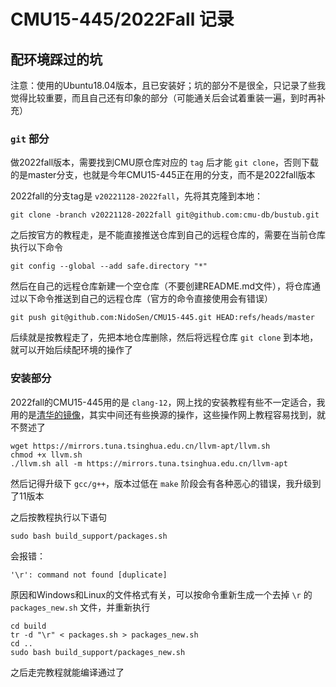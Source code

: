 # CMU15-445/2022Fall 记录

## 配环境踩过的坑

注意：使用的Ubuntu18.04版本，且已安装好；坑的部分不是很全，只记录了些我觉得比较重要，而且自己还有印象的部分（可能通关后会试着重装一遍，到时再补充）

### `git` 部分

做2022fall版本，需要找到CMU原仓库对应的 `tag` 后才能 `git clone`，否则下载的是master分支，也就是今年CMU15-445正在用的分支，而不是2022fall版本

2022fall的分支tag是 `v20221128-2022fall`，先将其克隆到本地：

```
git clone -branch v20221128-2022fall git@github.com:cmu-db/bustub.git
```

之后按官方的教程走，是不能直接推送仓库到自己的远程仓库的，需要在当前仓库执行以下命令

```
git config --global --add safe.directory "*"
```

然后在自己的远程仓库新建一个空仓库（不要创建README.md文件），将仓库通过以下命令推送到自己的远程仓库（官方的命令直接使用会有错误）

```
git push git@github.com:NidoSen/CMU15-445.git HEAD:refs/heads/master
```

后续就是按教程走了，先把本地仓库删除，然后将远程仓库 `git clone` 到本地，就可以开始后续配环境的操作了

### 安装部分

2022fall的CMU15-445用的是 `clang-12`，网上找的安装教程有些不一定适合，我用的是[清华的镜像](https://mirrors4.tuna.tsinghua.edu.cn/help/llvm-apt/)，其实中间还有些换源的操作，这些操作网上教程容易找到，就不赘述了

```
wget https://mirrors.tuna.tsinghua.edu.cn/llvm-apt/llvm.sh
chmod +x llvm.sh
./llvm.sh all -m https://mirrors.tuna.tsinghua.edu.cn/llvm-apt
```

然后记得升级下 `gcc/g++`，版本过低在 `make` 阶段会有各种恶心的错误，我升级到了11版本

之后按教程执行以下语句

```
sudo bash build_support/packages.sh
```

会报错：

```
'\r': command not found [duplicate]
```

原因和Windows和Linux的文件格式有关，可以按命令重新生成一个去掉 `\r` 的 `packages_new.sh` 文件，并重新执行

```
cd build
tr -d "\r" < packages.sh > packages_new.sh
cd ..
sudo bash build_support/packages_new.sh
```

之后走完教程就能编译通过了

